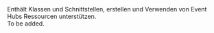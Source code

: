 <Namespace Name="Microsoft.Azure.EventHubs">
  <Docs>
    <summary>Enthält Klassen und Schnittstellen, erstellen und Verwenden von Event Hubs Ressourcen unterstützen.</summary> 
    <remarks>To be added.</remarks>
  </Docs>
</Namespace>

